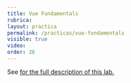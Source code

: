 ```yaml
---
title: Vue Fundamentals
rubrica: 
layout: practica
permalink: /practicas/vue-fundamentals
visible: true
video: 
order: 26
--- 
```


See <a href="https://github.com/crguezl/vuejs-fundamentals#readme" target="_blank">for the full description of this lab.
